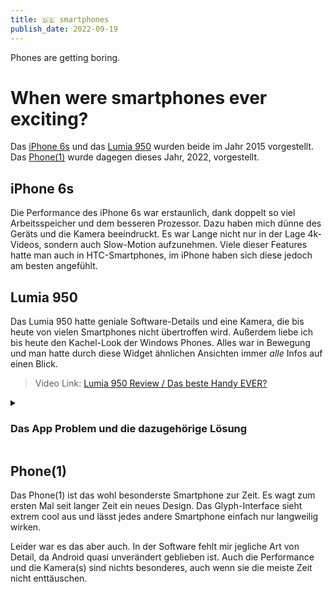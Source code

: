 ```yaml
---
title: 🇩🇪 smartphones
publish_date: 2022-09-19
---
```


Phones are getting boring.

# When were smartphones ever exciting?

Das [iPhone 6s](https://en.wikipedia.org/wiki/IPhone_6S) und das
[Lumia 950](https://en.wikipedia.org/wiki/Microsoft_Lumia_950) wurden beide im
Jahr 2015 vorgestellt. Das
[Phone(1)](https://en.wikipedia.org/wiki/Nothing_Phone_1) wurde dagegen dieses
Jahr, 2022, vorgestellt.

## iPhone 6s

Die Performance des iPhone 6s war erstaunlich, dank doppelt so viel
Arbeitsspeicher und dem besseren Prozessor. Dazu haben mich dünne des Geräts und
die Kamera beeindruckt. Es war Lange nicht nur in der Lage 4k-Videos, sondern
auch Slow-Motion aufzunehmen. Viele dieser Features hatte man auch in
HTC-Smartphones, im iPhone haben sich diese jedoch am besten angefühlt.

## Lumia 950

Das Lumia 950 hatte geniale Software-Details und eine Kamera, die bis heute von
vielen Smartphones nicht übertroffen wird. Außerdem liebe ich bis heute den
Kachel-Look der Windows Phones. Alles war in Bewegung und man hatte durch diese
Widget ähnlichen Ansichten immer _alle_ Infos auf einen Blick.

> Video Link:
> [Lumia 950 Review / Das beste Handy EVER?](https://youtu.be/ZmQR6KL8mb0)

<details>
	<summary><h3>Das App Problem und die dazugehörige Lösung</h3></summary>

#### Das Problem

Windows Phones waren das Linux des App Marktes. Es gab kaum Apps, die direkt für
das Windows Phone angepasst waren, und selbst wenn es native Apps gab, wie unter
anderem Twitter, waren diese leider oft schlampig programmiert und ohne Auge
für's Detail, im Gegensatz zu Microsoft eigenen Apps.

#### Die Lösung heißt [PWA](https://web.dev/what-are-pwas/)

Ich denke, dass durch eine gute Implementierung von PWAs, wie Windows es
inzwischen hat, Apps zum größten Teil unnötig werden. Die meisten Dienste bieten
sowieso neben Apps für mobile Geräte noch eine Webseite, die auf allen Geräten
funktioniert. Viele große Unternehmen bieten diese sogar als PWAs an. Wenn PWAs
dazu noch sehr gut umgesetzt sind, fällt es zu 99% der Benutzer 95% der Zeit
überhaupt nicht auf, dass sie eine PWA benutzen. Eine enorm gute PWA-Umsetzung
ist zum Beispiel die [PWA von Telegram](https://web.telegram.org).

Da Windows im neuen Windows-Store PWAs zulässt, hat man sogar einen Ort, an dem
man viel benutzte Apps einfach und schnell findet. Mit PWAs ist man aber nicht
an einen Store gebunden, so kann man einfach einen neuen App Store, wie zum
Beispiel [Appscope](https://www.appsco.pe), als PWA installieren oder neue PWAs
durch "zufall" durch
[A2HS](https://developer.mozilla.org/en-US/docs/Web/Progressive_web_apps/Add_to_home_screen)
finden.

</details>

## Phone(1)

Das Phone(1) ist das wohl besonderste Smartphone zur Zeit. Es wagt zum ersten
Mal seit langer Zeit ein neues Design. Das Glyph-Interface sieht extrem cool aus
und lässt jedes andere Smartphone einfach nur langweilig wirken.

Leider war es das aber auch. In der Software fehlt mir jegliche Art von Detail,
da Android quasi unverändert geblieben ist. Auch die Performance und die
Kamera(s) sind nichts besonderes, auch wenn sie die meiste Zeit nicht
enttäuschen.
